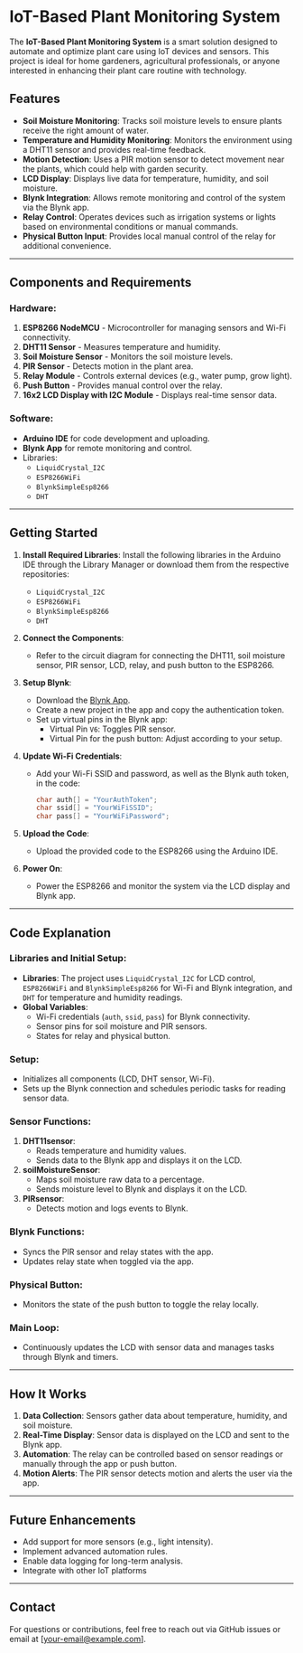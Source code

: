 # IoT-Based Plant Monitoring System

The **IoT-Based Plant Monitoring System** is a smart solution designed to automate and optimize plant care using IoT devices and sensors. This project is ideal for home gardeners, agricultural professionals, or anyone interested in enhancing their plant care routine with technology.

## Features
- **Soil Moisture Monitoring**: Tracks soil moisture levels to ensure plants receive the right amount of water.
- **Temperature and Humidity Monitoring**: Monitors the environment using a DHT11 sensor and provides real-time feedback.
- **Motion Detection**: Uses a PIR motion sensor to detect movement near the plants, which could help with garden security.
- **LCD Display**: Displays live data for temperature, humidity, and soil moisture.
- **Blynk Integration**: Allows remote monitoring and control of the system via the Blynk app.
- **Relay Control**: Operates devices such as irrigation systems or lights based on environmental conditions or manual commands.
- **Physical Button Input**: Provides local manual control of the relay for additional convenience.

---

## Components and Requirements
### Hardware:
1. **ESP8266 NodeMCU** - Microcontroller for managing sensors and Wi-Fi connectivity.
2. **DHT11 Sensor** - Measures temperature and humidity.
3. **Soil Moisture Sensor** - Monitors the soil moisture levels.
4. **PIR Sensor** - Detects motion in the plant area.
5. **Relay Module** - Controls external devices (e.g., water pump, grow light).
6. **Push Button** - Provides manual control over the relay.
7. **16x2 LCD Display with I2C Module** - Displays real-time sensor data.

### Software:
- **Arduino IDE** for code development and uploading.
- **Blynk App** for remote monitoring and control.
- Libraries:
  - `LiquidCrystal_I2C`
  - `ESP8266WiFi`
  - `BlynkSimpleEsp8266`
  - `DHT`

---

## Getting Started
1. **Install Required Libraries**:
   Install the following libraries in the Arduino IDE through the Library Manager or download them from the respective repositories:
   - `LiquidCrystal_I2C`
   - `ESP8266WiFi`
   - `BlynkSimpleEsp8266`
   - `DHT`

2. **Connect the Components**:
   - Refer to the circuit diagram for connecting the DHT11, soil moisture sensor, PIR sensor, LCD, relay, and push button to the ESP8266.

3. **Setup Blynk**:
   - Download the [Blynk App](https://blynk.io/).
   - Create a new project in the app and copy the authentication token.
   - Set up virtual pins in the Blynk app:
     - Virtual Pin `V6`: Toggles PIR sensor.
     - Virtual Pin for the push button: Adjust according to your setup.

4. **Update Wi-Fi Credentials**:
   - Add your Wi-Fi SSID and password, as well as the Blynk auth token, in the code:
     ```cpp
     char auth[] = "YourAuthToken";
     char ssid[] = "YourWiFiSSID";
     char pass[] = "YourWiFiPassword";
     ```

5. **Upload the Code**:
   - Upload the provided code to the ESP8266 using the Arduino IDE.

6. **Power On**:
   - Power the ESP8266 and monitor the system via the LCD display and Blynk app.

---

## Code Explanation

### Libraries and Initial Setup:
- **Libraries**: The project uses `LiquidCrystal_I2C` for LCD control, `ESP8266WiFi` and `BlynkSimpleEsp8266` for Wi-Fi and Blynk integration, and `DHT` for temperature and humidity readings.
- **Global Variables**:
  - Wi-Fi credentials (`auth`, `ssid`, `pass`) for Blynk connectivity.
  - Sensor pins for soil moisture and PIR sensors.
  - States for relay and physical button.

### Setup:
- Initializes all components (LCD, DHT sensor, Wi-Fi).
- Sets up the Blynk connection and schedules periodic tasks for reading sensor data.

### Sensor Functions:
1. **DHT11sensor**:
   - Reads temperature and humidity values.
   - Sends data to the Blynk app and displays it on the LCD.
2. **soilMoistureSensor**:
   - Maps soil moisture raw data to a percentage.
   - Sends moisture level to Blynk and displays it on the LCD.
3. **PIRsensor**:
   - Detects motion and logs events to Blynk.

### Blynk Functions:
- Syncs the PIR sensor and relay states with the app.
- Updates relay state when toggled via the app.

### Physical Button:
- Monitors the state of the push button to toggle the relay locally.

### Main Loop:
- Continuously updates the LCD with sensor data and manages tasks through Blynk and timers.

---

## How It Works
1. **Data Collection**: Sensors gather data about temperature, humidity, and soil moisture.
2. **Real-Time Display**: Sensor data is displayed on the LCD and sent to the Blynk app.
3. **Automation**: The relay can be controlled based on sensor readings or manually through the app or push button.
4. **Motion Alerts**: The PIR sensor detects motion and alerts the user via the app.

---

## Future Enhancements
- Add support for more sensors (e.g., light intensity).
- Implement advanced automation rules.
- Enable data logging for long-term analysis.
- Integrate with other IoT platforms 

---

## Contact
For questions or contributions, feel free to reach out via GitHub issues or email at [your-email@example.com].

